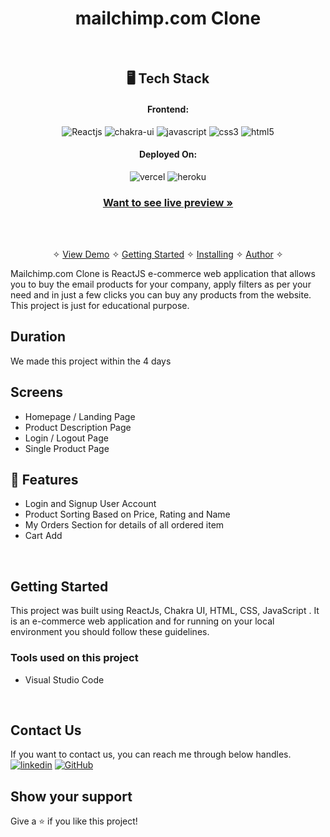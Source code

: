
<h1 align="center">mailchimp.com Clone</h1>
<br />

<h2 align="center">🖥️ Tech Stack</h2>


<h4 align="center">Frontend:</h4>

<p align="center">
  <img src="https://img.shields.io/badge/React-20232A?style=for-the-badge&logo=react&logoColor=61DAFB" alt="Reactjs" />
  <img src="https://img.shields.io/badge/Chakra%20UI-3bc7bd?style=for-the-badge&logo=chakraui&logoColor=white" alt="chakra-ui" />
  <img src="https://img.shields.io/badge/JavaScript-323330?style=for-the-badge&logo=javascript&logoColor=F7DF1E" alt="javascript" />
  <img src="https://img.shields.io/badge/CSS3-1572B6?style=for-the-badge&logo=css3&logoColor=white" alt="css3" />
  <img src="https://img.shields.io/badge/HTML5-E34F26?style=for-the-badge&logo=html5&logoColor=white" alt="html5" />
</p>


<h4 align="center">Deployed On:</h4>

<p align="center">
  <img src="https://img.shields.io/badge/Netlify-00C7B7?style=for-the-badge&logo=netlify&logoColor=white" alt="vercel" />
  <img src="https://img.shields.io/badge/vercel-430098?style=for-the-badge&logo=vercel&logoColor=white" alt="heroku" />
</p>



<h3 align="center"><a href="skillfull-react.netlify.app/"><strong>Want to see live preview »</strong></a></h3>
<br />
<p align="center">
  <br />&#10023;
  <a href="#Demo">View Demo</a> &#10023;
  <a href="#Getting-Started">Getting Started</a> &#10023; 
  <a href="#Install">Installing</a> &#10023;
  <a href="#Contact Us">Author</a> &#10023;
</p>

Mailchimp.com Clone is ReactJS e-commerce web application that allows you to buy the email products for your company, apply filters as per your need and in just a few clicks you can buy any products from the website. This project is just for educational purpose.

## Duration 
We made this project within the 4 days
<br />

## Screens 
- Homepage / Landing Page
- Product Description Page
- Login / Logout Page
- Single Product Page


## 🚀 Features
- Login and Signup User Account
- Product Sorting Based on Price, Rating and Name
- My Orders Section for details of all ordered item
- Cart Add 
<br />


## Getting Started

This project was built using ReactJs, Chakra UI, HTML, CSS, JavaScript . It is an e-commerce web application and for running on your local environment you should follow these guidelines.


### Tools used on this project

- Visual Studio Code

<br />

## Contact Us

If you want to contact us, you can reach me through below handles. <br />
[![linkedin](https://img.shields.io/badge/Santosh-Sharma-0077B5?style=for-the-badge&logo=linkedin&logoColor=white)](https://github.com/SantoshSharma09)
[![GitHub](https://img.shields.io/badge/Santosh-Sharma-0077B5?style=for-the-badge&logo=Github&logoColor=white)](https://github.com/SantoshSharma09)


## Show your support

Give a ⭐️ if you like this project!



